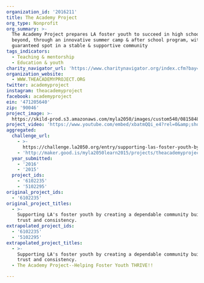 ```yaml
---
organization_id: '2016211'
title: The Academy Project
org_type: Nonprofit
org_summary: >-
  The Academy Project prepares LA foster youth to succeed in high school and
  beyond, through an innovative summer camp & after school program, with a
  guaranteed spot in a stable & supportive community
tags_indicators:
  - Teaching & mentorship
  - Education & youth
charity_navigator_url: 'https://www.charitynavigator.org/index.cfm?bay=search.profile&ein=471205640'
organization_website:
  - WWW.THEACADEMYPROJECT.ORG
twitter: academyproject
instagram: theacademyproject
facebook: academyproject
ein: '471205640'
zip: '90046'
project_image: >-
  https://skild-prod.s3.amazonaws.com/myla2050/images/custom540/0815848445741-team90.jpg
project_video: 'https://www.youtube.com/embed/xbatmQQi_e4?rel=0&amp;showinfo=0'
aggregated:
  challenge_url:
    - >-
      https://challenge.la2050.org/entry/supporting-las-foster-youth-by-creating-a-dependable-community-built-on-trust-and-consistency
    - 'http://maker.good.is/myla2050learn2015/projects/theacademyproject.html'
  year_submitted:
    - '2016'
    - '2015'
  project_ids:
    - '6102235'
    - '5102295'
original_project_ids:
  - '6102235'
original_project_titles:
  - >-
    Supporting LA's foster youth by creating a dependable community built on
    trust and consistency.
extrapolated_project_ids:
  - '6102235'
  - '5102295'
extrapolated_project_titles:
  - >-
    Supporting LA's foster youth by creating a dependable community built on
    trust and consistency.
  - The Academy Project--Helping Foster Youth THRIVE!!

---
```

